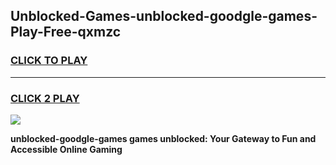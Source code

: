
## Unblocked-Games-unblocked-goodgle-games-Play-Free-qxmzc
<h3>
<a href="https://premium76.site?title=unblocked-goodgle-games&ref=15A">CLICK TO PLAY</a></h3>
<hr>

<h3>
<a href="https://premium76.site?title=unblocked-goodgle-games&ref=15A">CLICK 2 PLAY</a>
  
</h3>

<a href="https://premium76.site?title=unblocked-goodgle-games&ref=15A"><img src="https://clearcache.store/games.png"></a>


**unblocked-goodgle-games games unblocked: Your Gateway to Fun and Accessible Online Gaming**
